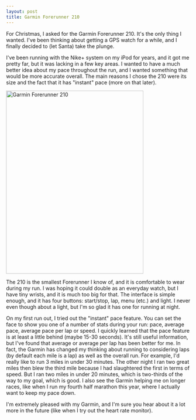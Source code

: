 ```yaml
---
layout: post
title: Garmin Forerunner 210
---
```


For Christmas, I asked for the Garmin Forerunner 210. It's the only thing I wanted. I've been thinking about getting a GPS watch for a while, and I finally decided to (let Santa) take the plunge.

I've been running with the Nike+ system on my iPod for years, and it got me pretty far, but it was lacking in a few key areas. I wanted to have a much better idea about my pace throughout the run, and I wanted something that would be more accurate overall. The main reasons I chose the 210 were its size and the fact that it has "instant" pace (more on that later).

<a href="http://www.flickr.com/photos/minarets/6676432743/" title="Garmin Forerunner 210 by minarets, on Flickr"><img src="http://farm8.staticflickr.com/7153/6676432743_cc43de6fbb.jpg" width="375" height="500" alt="Garmin Forerunner 210"></a>

The 210 is the smallest Forerunner I know of, and it is comfortable to wear during my run. I was hoping it could double as an everyday watch, but I have tiny wrists, and it is much too big for that. The interface is simple enough, and it has four buttons: start/stop, lap, menu (etc.) and light. I never even though about a light, but I'm so glad it has one for running at night.

On my first run out, I tried out the "instant" pace feature. You can set the face to show you one of a number of stats during your run: pace, average pace, average pace per lap or speed. I quickly learned that the pace feature is at least a little behind (maybe 15-30 seconds). It's still useful information, but I've found that average or average per lap has been better for me. In fact, the Garmin has changed my thinking about running to considering laps (by default each mile is a lap) as well as the overall run. For example, I'd really like to run 3 miles in under 30 minutes. The other night I ran two great miles then blew the third mile because I had slaughtered the first in terms of speed. But I ran two miles in under 20 minutes, which is two-thirds of the way to my goal, which is good. I also see the Garmin helping me on longer races, like when I run my fourth half marathon this year, where I actually want to keep my pace down.

I'm extremely pleased with my Garmin, and I'm sure you hear about it a lot more in the future (like when I try out the heart rate monitor).